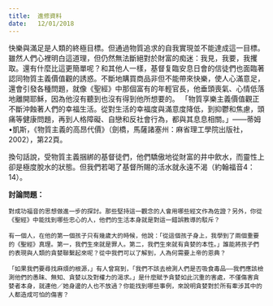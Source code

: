 ```yaml
---
title:  進修資料
date:   12/01/2018
---
```


快樂與滿足是人類的終極目標。但通過物質追求的自我實現並不能達成這一目標。雖然人們心裡明白這道理，但仍然無法斷絕對於財富的痴迷：我見，我要，我攫取。還有什麼比這更簡單呢？和其他人一樣，基督复臨安息日會的信徒們也面臨著認同物質主義價值觀的誘惑。不斷地購買商品非但不能帶來快樂，使人心滿意足，還會引發各種問題，就像《聖經》中那個富有的年輕官長，他垂頭喪氣、心情低落地離開耶穌，因為他沒有聽到也沒有得到他所想要的。 「物質享樂主義價值觀正不斷沖蝕著人們的幸福生活。從對生活的幸福度與滿意度降低，到抑鬱和焦慮，頭痛等健康問題，再到人格障礙、自戀和反社會行為，都與其息息相關。」——蒂姆•凱斯，《物質主義的高昂代價》（劍橋，馬薩諸塞州：麻省理工學院出版社，2002），第22頁。

換句話說，受物質主義捆綁的基督徒們，他們驕傲地從財富的井中飲水，而靈性上卻是極度脫水的狀態。但我們若喝了基督所賜的活水就永遠不渴（約翰福音4：14）。

**討論問題：**

`對成功福音的思想做進一步的探討。那些堅持這一觀念的人會用哪些經文作為佐證？另外，你從《聖經》中能找到哪些忠心的人，他們的生活本身就是對這一錯誤教導的駁斥？`

`有一個人，在他的第一個孩子只有幾歲大的時候，他說：「從這個孩子身上，我學到了兩個重要的《聖經》真理。第一，我們生來就是罪人。第二，我們生來就有貪婪的本性。」誰能將孩子們的表現與人類的貪婪聯繫起來呢？從中我們可以了解到，人為何需要上帝的恩典？`

`「如果我們要尋找麻煩的根源，」有人曾寫到，「我們不該去檢測人們是否吸食毒品——我們應該檢測他們的愚昧、無知、貪婪以及對權力的渴求。」是什麼賦予貪婪如此沉重的害處，不僅傷害貪婪者本身，就連他／她身邊的人也不放過？你能找到哪些事例，來說明貪婪對於所有牽涉其中的人都造成可怕的傷害？` 